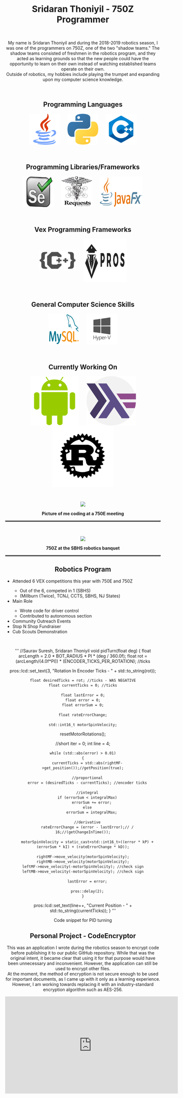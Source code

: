 <h1 align = "center"><b>Sridaran Thoniyil - 750Z Programmer</b></h1>
<p><br/></p>

<center>
  <p>
    My name is Sridaran Thoniyil and during the 2018-2019 robotics season, I was one of the programmers on 750Z, one of the two "shadow teams." The shadow teams consisted of freshmen in the robotics program, and they acted as learning grounds so that the new people could have the opportunity to learn on their own instead of watching established teams operate on their own.<br/>Outside of robotics, my hobbies include playing the trumpet and expanding upon my computer science knowledge.
  </p>
<p><br/></p>

<h2 align = "center">Programming Languages</h2>

<center>
  <img src = "/java.png" title = "Java" width = "100" height = "100" align = "center" hspace = "10"/>
  <img src = "/python.png" title = "Python" width = "100" height = "100" align = "center" hspace = "10"/>
  <img src = "/c++.png" title = "C++" width = "100" height = "100" align = "center" hspace = "10"/>
</center>
  
<p><br/></p>

<h2 align = "center">Programming Libraries/Frameworks</h2>

<center>
  <img src = "/selenium.png" title = "Selenium WebDriver" width = "100" height = "100" align = "center" hspace = "10"/>
  <img src = "/requests.png" title = "Requests (Python)" width = "100" height = "100" align = "center" hspace = "10"/>
  <img src = "/javafx.png" title = "JavaFX" width = "140" height = "100" align = "center" hspace = "10"/>
</center>

<p><br/></p>

<h2 align = "center">Vex Programming Frameworks</h2>

<center>
  <img src = "/vexc++pro.jpeg" title = "Vex C++ Pro" width = "120" height = "60" align = "center" hspace = "10"/>
  <img src = "/pros.svg" title = "PROS V5" width = "140" height = "140" align = "center" hspace = "10"/>
</center>
                                                                                
<p><br/></p>                                                                          

<h2 align = "center">General Computer Science Skills</h2>

<center>
  <img src = "/mysql.png" title = "MySQL" width = "100" height = "100" align = "center" hspace = "10"/>
  <img src = "/hyper-v.png" title = "Hyper-V" width = "100" height = "100" align = "center" hspace = "10"/>
</center>

<p><br/></p>

<h2 align = "center">Currently Working On</h2>

<center>
  <img src = "/android-logo.png" title = "Android" width = "160" height = "160" align = "center" hspace = "10"/>
  <img src = "/haskell.png" title = "Haskell" width = "160" height = "160" align = "center" hspace = "10"/>
  <img src = "/rust.svg" title = "Rust" width = "200" height = "200" align = "center" hspace = "10"/>
</center>

<p><br/></p>

<center>
  <table border = "2">
    <tr>
      <image src = "/Me.jpg" align = "center"/>
    </tr>
    <tr>
      <p><b>Picture of me coding at a 750E meeting</b></p>
    </tr>
  </table>
</center>

<p><br/></p>

<center>
  <table border = "2">
    <tr>
      <image src = "/Team.jpg" align = "center"/>
    </tr>
    <tr>
      <p><b>750Z at the SBHS robotics banquet</b></p>
    </tr>
  </table>
</center>

<h2 align = "center">Robotics Program</h2>

<ul align = "left">
  <li align = "left">Attended 6 VEX competitions this year with 750E and 750Z</li>
  <ul align = "left">
    <li align = "left">Out of the 6, competed in 1 (SBHS)</li>
    <li align = "left" >(Millburn (Twice), TCNJ, CCTS, SBHS, NJ States)</li>
  </ul>
  <li align = "left">Main Role</li>
  <ul align = "left">
    <li align = "left">Wrote code for driver control</li>
    <li align = "left">Contributed to autonomous section</li>
  </ul>
  <li align = "left">Community Outreach Events</li>
  <li align = "left">Stop N Shop Fundraiser</li>
  <li align = "left">Cub Scouts Demonstration</li>
</ul>  
<br/>  

'''
//Saurav Suresh, Sridaran Thoniyil
void pidTurn(float deg)
{
  float arcLength = 2.0 * BOT_RADIUS * PI * (deg / 360.0f);
  float rot = (arcLength/(4.0f*PI)) * (ENCODER_TICKS_PER_ROTATION); //ticks

  pros::lcd::set_text(3, "Rotation In Encoder Ticks - " + std::to_string(rot));

	float desiredTicks = rot; //ticks - WAS NEGATIVE
	float currentTicks = 0; //ticks

	float lastError = 0;
	float error = 0;
	float errorSum = 0;

	float rateErrorChange;

	std::int16_t motorSpinVelocity;

  resetMotorRotations();

  //short iter = 0;
  int line = 4;

	while (std::abs(error) > 0.01)
	{
		currentTicks = std::abs(rightMF->get_position());//getPosition(true);

		//proportional
		error = (desiredTicks - currentTicks); //encoder ticks

		//integral
		if (errorSum < integralMax)
			errorSum += error;
		else
			errorSum = integralMax;

		//derivative
		rateErrorChange = (error - lastError);// / 16;//(getChangeInTime());

		motorSpinVelocity = static_cast<std::int16_t>((error * kP) + (errorSum * kI) + (rateErrorChange * kD));

    rightMF->move_velocity(motorSpinVelocity);
    rightMB->move_velocity(motorSpinVelocity);
    leftMF->move_velocity(-motorSpinVelocity); //check sign
    leftMB->move_velocity(-motorSpinVelocity); //check sign

		lastError = error;

		pros::delay(2);
	}

  pros::lcd::set_text(line++, "Current Position - " + std::to_string(currentTicks));
}
'''
<p align = "center">Code snippet for PID turning</p>

<h2 align = "center">Personal Project - CodeEncryptor</h2>
<p>This was an application I wrote during the robotics season to encrypt code before publishing it to our public GitHub repository. While that was the original intent, it became clear that using it for that purpose would have been unnecessary and inconvenient. However, the application can still be used to encrypt other files.<br/>At the moment, the method of encryption is not secure enough to be used for important documents, as I came up with it only as a learning experience. However, I am working towards replacing it with an industry-standard encryption algorithm such as AES-256.<br/></p>

<center>
  <iframe width="560" height="315" src="https://www.youtube.com/embed/bi8tS71rItM?rel=0" frameborder="0" allow="accelerometer; autoplay; encrypted-media; gyroscope; picture-in-picture" allowfullscreen></iframe>
</center>
